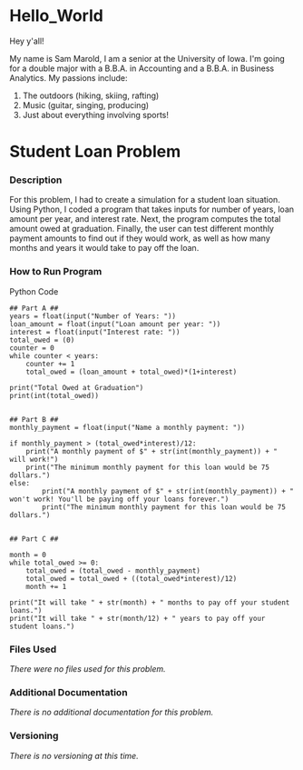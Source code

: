 # Hello_World

Hey y'all!

My name is Sam Marold, I am a senior at the University of Iowa. 
I'm going for a double major with a B.B.A. in Accounting and a B.B.A. in Business Analytics.
My passions include:
1. The outdoors (hiking, skiing, rafting)
2. Music (guitar, singing, producing)
3. Just about everything involving sports!

# Student Loan Problem
### Description
For this problem, I had to create a simulation for a student loan situation.
Using Python, I coded a program that takes inputs for number of years, loan amount per year, and interest rate.
Next, the program computes the total amount owed at graduation.
Finally, the user can test different monthly payment amounts to find out if they would work, as well as how many months and years it would take to pay off the loan.
### How to Run Program
Python Code

```
## Part A ##
years = float(input("Number of Years: "))
loan_amount = float(input("Loan amount per year: "))
interest = float(input("Interest rate: "))
total_owed = (0)
counter = 0
while counter < years:
    counter += 1
    total_owed = (loan_amount + total_owed)*(1+interest)
   
print("Total Owed at Graduation")
print(int(total_owed))


## Part B ##
monthly_payment = float(input("Name a monthly payment: "))

if monthly_payment > (total_owed*interest)/12:
    print("A monthly payment of $" + str(int(monthly_payment)) + " will work!")
    print("The minimum monthly payment for this loan would be 75 dollars.")
else:
        print("A monthly payment of $" + str(int(monthly_payment)) + " won't work! You'll be paying off your loans forever.")
        print("The minimum monthly payment for this loan would be 75 dollars.")
        
        
## Part C ##

month = 0
while total_owed >= 0:
    total_owed = (total_owed - monthly_payment)
    total_owed = total_owed + ((total_owed*interest)/12)
    month += 1
    
print("It will take " + str(month) + " months to pay off your student loans.")
print("It will take " + str(month/12) + " years to pay off your student loans.")
```

### Files Used
*There were no files used for this problem.*
### Additional Documentation
*There is no additional documentation for this problem.*
### Versioning
*There is no versioning at this time.*
